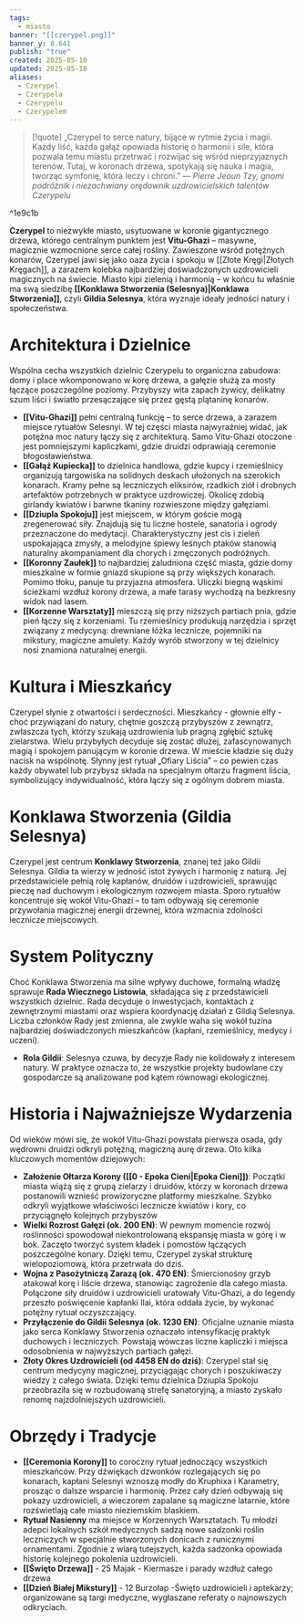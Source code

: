 ```yaml
---
tags:
  - miasto
banner: "[[czerypel.png]]"
banner_y: 0.641
publish: "true"
created: 2025-05-10
updated: 2025-05-18
aliases:
  - Czerypel
  - Czerypela
  - Czerypelu
  - Czerypelem
---
```

> [!quote] „Czerypel to serce natury, bijące w rytmie życia i magii. Każdy liść, każda gałąź opowiada historię o harmonii i sile, która pozwala temu miastu przetrwać i rozwijać się wśród nieprzyjaznych terenów. Tutaj, w koronach drzewa, spotykają się nauka i magia, tworząc symfonię, która leczy i chroni.”
>  — _Pierre Jeoun Tzy, gnomi podróżnik i niezachwiany orędownik uzdrowicielskich talentów Czerypelu_

^1e9c1b

**Czerypel** to niezwykłe miasto, usytuowane w koronie gigantycznego drzewa, którego centralnym punktem jest **Vitu-Ghazi** – masywne, magicznie wzmocnione serce całej rośliny. Zawieszone wśród potężnych konarów, Czerypel jawi się jako oaza życia i spokoju w [[Złote Kręgi|Złotych Kręgach]], a zarazem kolebka najbardziej doświadczonych uzdrowicieli magicznych na świecie. Miasto kipi zielenią i harmonią – w końcu tu właśnie ma swą siedzibę **[[Konklawa Stworzenia (Selesnya)|Konklawa Stworzenia]]**, czyli **Gildia Selesnya**, która wyznaje ideały jedności natury i społeczeństwa.
# Architektura i Dzielnice
Wspólna cecha wszystkich dzielnic Czerypelu to organiczna zabudowa: domy i place wkomponowano w korę drzewa, a gałęzie służą za mosty łączące poszczególne poziomy. Przybyszy wita zapach żywicy, delikatny szum liści i światło przesączające się przez gęstą plątaninę konarów.
- **[[Vitu-Ghazi]]** pełni centralną funkcję – to serce drzewa, a zarazem miejsce rytuałów Selesnyi. W tej części miasta najwyraźniej widać, jak potężna moc natury łączy się z architekturą. Samo Vitu-Ghazi otoczone jest pomniejszymi kapliczkami, gdzie druidzi odprawiają ceremonie błogosławieństwa.
- **[[Gałąź Kupiecka]]** to dzielnica handlowa, gdzie kupcy i rzemieślnicy organizują targowiska na solidnych deskach ułożonych na szerokich konarach. Kramy pełne są leczniczych eliksirów, rzadkich ziół i drobnych artefaktów potrzebnych w praktyce uzdrowiczej. Okolicę zdobią girlandy kwiatów i barwne tkaniny rozwieszone między gałęziami.
- **[[Dziupla Spokoju]]** jest miejscem, w którym goście mogą zregenerować siły. Znajdują się tu liczne hostele, sanatoria i ogrody przeznaczone do medytacji. Charakterystyczny jest cis i zieleń uspokajająca zmysły, a melodyjne śpiewy leśnych ptaków stanowią naturalny akompaniament dla chorych i zmęczonych podróżnych.
- **[[Koronny Zaułek]]** to najbardziej zaludniona część miasta, gdzie domy mieszkalne w formie gniazd skupione są przy większych konarach. Pomimo tłoku, panuje tu przyjazna atmosfera. Uliczki biegną wąskimi ścieżkami wzdłuż korony drzewa, a małe tarasy wychodzą na bezkresny widok nad lasem.
- **[[Korzenne Warsztaty]]** mieszczą się przy niższych partiach pnia, gdzie pień łączy się z korzeniami. Tu rzemieślnicy produkują narzędzia i sprzęt związany z medycyną: drewniane łóżka lecznicze, pojemniki na mikstury, magiczne amulety. Każdy wyrób stworzony w tej dzielnicy nosi znamiona naturalnej energii.
# Kultura i Mieszkańcy
Czerypel słynie z otwartości i serdeczności. Mieszkańcy - głownie elfy - choć przywiązani do natury, chętnie goszczą przybyszów z zewnątrz, zwłaszcza tych, którzy szukają uzdrowienia lub pragną zgłębić sztukę zielarstwa. Wielu przybyłych decyduje się zostać dłużej, zafascynowanych magią i spokojem panującym w koronie drzewa.
W mieście kładzie się duży nacisk na wspólnotę. Słynny jest rytuał „Ofiary Liścia” – co pewien czas każdy obywatel lub przybysz składa na specjalnym ołtarzu fragment liścia, symbolizujący indywidualność, która łączy się z ogólnym dobrem miasta.
# Konklawa Stworzenia (Gildia Selesnya)
Czerypel jest centrum **Konklawy Stworzenia**, znanej też jako Gildii Selesnya. Gildia ta wierzy w jedność istot żywych i harmonię z naturą. Jej przedstawiciele pełnią rolę kapłanów, druidów i uzdrowicieli, sprawując pieczę nad duchowym i ekologicznym rozwojem miasta. Sporo rytuałów koncentruje się wokół Vitu-Ghazi – to tam odbywają się ceremonie przywołania magicznej energii drzewnej, która wzmacnia zdolności lecznicze miejscowych.
# System Polityczny
Choć Konklawa Stworzenia ma silne wpływy duchowe, formalną władzę sprawuje **Rada Wiecznego Listowia**, składająca się z przedstawicieli wszystkich dzielnic. Rada decyduje o inwestycjach, kontaktach z zewnętrznymi miastami oraz wspiera koordynację działań z Gildią Selesnya. Liczba członków Rady jest zmienna, ale zwykle waha się wokół tuzina najbardziej doświadczonych mieszkańców (kapłani, rzemieślnicy, medycy i uczeni).
- **Rola Gildii**: Selesnya czuwa, by decyzje Rady nie kolidowały z interesem natury. W praktyce oznacza to, że wszystkie projekty budowlane czy gospodarcze są analizowane pod kątem równowagi ekologicznej.
# Historia i Najważniejsze Wydarzenia
Od wieków mówi się, że wokół Vitu-Ghazi powstała pierwsza osada, gdy wędrowni druidzi odkryli potężną, magiczną aurę drzewa. Oto kilka kluczowych momentów dziejowych:
- **Założenie Ołtarza Korony ([[0 - Epoka Cieni|Epoka Cieni]])**: Początki miasta wiążą się z grupą zielarzy i druidów, którzy w koronach drzewa postanowili wznieść prowizoryczne platformy mieszkalne. Szybko odkryli wyjątkowe właściwości lecznicze kwiatów i kory, co przyciągnęło kolejnych przybyszów
- **Wielki Rozrost Gałęzi (ok. 200 EN)**: W pewnym momencie rozwój roślinności spowodował niekontrolowaną ekspansję miasta w górę i w bok. Zaczęto tworzyć system kładek i pomostów łączących poszczególne konary. Dzięki temu, Czerypel zyskał strukturę wielopoziomową, która przetrwała do dziś.
- **Wojna z Pasożytniczą Zarazą (ok. 470 EN)**: Śmiercionośny grzyb atakował korę i liście drzewa, stanowiąc zagrożenie dla całego miasta. Połączone siły druidów i uzdrowicieli uratowały Vitu-Ghazi, a do legendy przeszło poświęcenie kapłanki Ilai, która oddała życie, by wykonać potężny rytuał oczyszczający.
- **Przyłączenie do Gildii Selesnya (ok. 1230 EN)**: Oficjalne uznanie miasta jako serca Konklawy Stworzenia oznaczało intensyfikację praktyk duchowych i leczniczych. Powstają wówczas liczne kapliczki i miejsca odosobnienia w najwyższych partiach gałęzi.
- **Złoty Okres Uzdrowicieli (od 4458 EN do dziś)**: Czerypel stał się centrum medycyny magicznej, przyciągając chorych i poszukiwaczy wiedzy z całego świata. Dzięki temu dzielnica Dziupla Spokoju przeobraziła się w rozbudowaną strefę sanatoryjną, a miasto zyskało renomę najzdolniejszych uzdrowicieli.
# Obrzędy i Tradycje
- **[[Ceremonia Korony]]** to coroczny rytuał jednoczący wszystkich mieszkańców. Przy dźwiękach dzwonków rozlegających się po konarach, kapłani Selesnyi wznoszą modły do Kruphixa i Karametry, prosząc o dalsze wsparcie i harmonię. Przez cały dzień odbywają się pokazy uzdrowicieli, a wieczorem zapalane są magiczne latarnie, które rozświetlają całe miasto nieziemskim blaskiem.
- **Rytuał Nasienny** ma miejsce w Korzennych Warsztatach. Tu młodzi adepci lokalnych szkół medycznych sadzą nowe sadzonki roślin leczniczych w specjalnie stworzonych donicach z runicznymi ornamentami. Zgodnie z wiarą tutejszych, każda sadzonka opowiada historię kolejnego pokolenia uzdrowicieli.
- **[[Święto Drzewa]]** - 25 Majak - Kiermasze i parady wzdłuż całego drzewa
- **[[Dzień Białej Mikstury]]** - 12 Burzołap -Święto uzdrowicieli i aptekarzy; organizowane są targi medyczne, wygłaszane referaty o najnowszych odkryciach.
